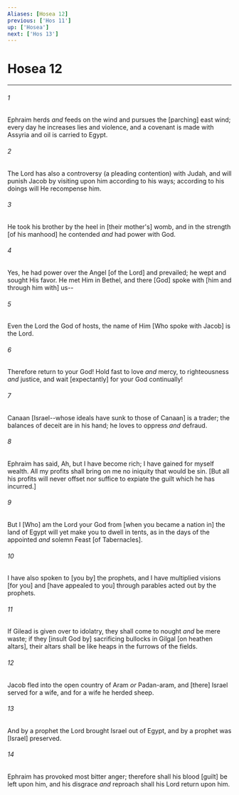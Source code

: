 ```yaml
---
Aliases: [Hosea 12]
previous: ['Hos 11']
up: ['Hosea']
next: ['Hos 13']
---
```

# Hosea 12

***














###### 1 






Ephraim herds _and_ feeds on the wind and pursues the [parching] east wind; every day he increases lies and violence, and a covenant is made with Assyria and oil is carried to Egypt. 













###### 2 






The Lord has also a controversy (a pleading contention) with Judah, and will punish Jacob by visiting upon him according to his ways; according to his doings will He recompense him. 













###### 3 






He took his brother by the heel in [their mother's] womb, and in the strength [of his manhood] he contended _and_ had power with God. 













###### 4 






Yes, he had power over the Angel [of the Lord] and prevailed; he wept and sought His favor. He met Him in Bethel, and there [God] spoke with [him and through him with] us-- 













###### 5 






Even the Lord the God of hosts, the name of Him [Who spoke with Jacob] is the Lord. 













###### 6 






Therefore return to your God! Hold fast to love _and_ mercy, to righteousness _and_ justice, and wait [expectantly] for your God continually! 













###### 7 






Canaan [Israel--whose ideals have sunk to those of Canaan] is a trader; the balances of deceit are in his hand; he loves to oppress _and_ defraud. 













###### 8 






Ephraim has said, Ah, but I have become rich; I have gained for myself wealth. All my profits shall bring on me no iniquity that would be sin. [But all his profits will never offset nor suffice to expiate the guilt which he has incurred.] 













###### 9 






But I [Who] am the Lord your God from [when you became a nation in] the land of Egypt will yet make you to dwell in tents, as in the days of the appointed _and_ solemn Feast [of Tabernacles]. 













###### 10 






I have also spoken to [you by] the prophets, and I have multiplied visions [for you] and [have appealed to you] through parables acted out by the prophets. 













###### 11 






If Gilead is given over to idolatry, they shall come to nought _and_ be mere waste; if they [insult God by] sacrificing bullocks in Gilgal [on heathen altars], their altars shall be like heaps in the furrows of the fields. 













###### 12 






Jacob fled into the open country of Aram _or_ Padan-aram, and [there] Israel served for a wife, and for a wife he herded sheep. 













###### 13 






And by a prophet the Lord brought Israel out of Egypt, and by a prophet was [Israel] preserved. 













###### 14 






Ephraim has provoked most bitter anger; therefore shall his blood [guilt] be left upon him, and his disgrace _and_ reproach shall his Lord return upon him.
